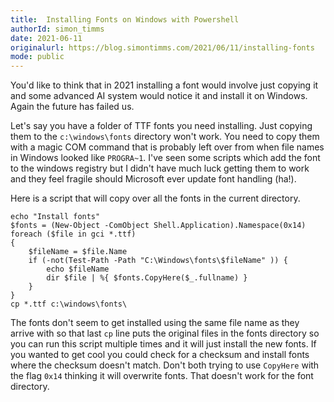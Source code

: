```yaml
---
title:  Installing Fonts on Windows with Powershell
authorId: simon_timms
date: 2021-06-11
originalurl: https://blog.simontimms.com/2021/06/11/installing-fonts
mode: public
---
```




You'd like to think that in 2021 installing a font would involve just copying it and some advanced AI system would notice it and install it on Windows. Again the future has failed us. 

Let's say you have a folder of TTF fonts you need installing. Just copying them to the `c:\windows\fonts` directory won't work. You need to copy them with a magic COM command that is probably left over from when file names in Windows looked like `PROGRA~1`. I've seen some scripts which add the font to the windows registry but I didn't have much luck getting them to work and they feel fragile should Microsoft ever update font handling (ha!). 

Here is a script that will copy over all the fonts in the current directory. 
```
echo "Install fonts"
$fonts = (New-Object -ComObject Shell.Application).Namespace(0x14)
foreach ($file in gci *.ttf)
{
    $fileName = $file.Name
    if (-not(Test-Path -Path "C:\Windows\fonts\$fileName" )) {
        echo $fileName
        dir $file | %{ $fonts.CopyHere($_.fullname) }
    }
}
cp *.ttf c:\windows\fonts\
```

The fonts don't seem to get installed using the same file name as they arrive with so that last `cp` line puts the original files in the fonts directory so you can run this script multiple times and it will just install the new fonts. If you wanted to get cool you could check for a checksum and install fonts where the checksum doesn't match. Don't both trying to use `CopyHere` with the flag `0x14` thinking it will overwrite fonts. That doesn't work for the font directory.